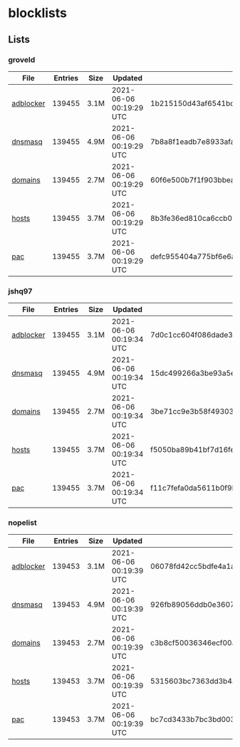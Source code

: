 # blocklists

## Lists

### groveld

|File|Entries|Size|Updated|Hash|
|-|-|-|-|-|
|[adblocker](https://raw.githubusercontent.com/groveld/blocklists/lists/groveld/adblocker.txt)|139455|3.1M|2021-06-06 00:19:29 UTC|1b215150d43af6541bd9d61fe54af0197d23b5155455ddbb5d2e38b040316fc4|
|[dnsmasq](https://raw.githubusercontent.com/groveld/blocklists/lists/groveld/dnsmasq.txt)|139455|4.9M|2021-06-06 00:19:29 UTC|7b8a8f1eadb7e8933afacafa2ff749087cda0b4b37aa28cb24ba1aab821cd40a|
|[domains](https://raw.githubusercontent.com/groveld/blocklists/lists/groveld/domains.txt)|139455|2.7M|2021-06-06 00:19:29 UTC|60f6e500b7f1f903bbea2b596553dc11b4c0f1975f033ea2823d1e4dc651ba1a|
|[hosts](https://raw.githubusercontent.com/groveld/blocklists/lists/groveld/hosts.txt)|139455|3.7M|2021-06-06 00:19:29 UTC|8b3fe36ed810ca6ccb00839afadc6c2221978b527d246e8de19a937c5692f25e|
|[pac](https://raw.githubusercontent.com/groveld/blocklists/lists/groveld/pac.txt)|139455|3.7M|2021-06-06 00:19:29 UTC|defc955404a775bf6e6a8e3691d34f5d2394005aa548d86dd3b202b9b35d1438|

### jshq97

|File|Entries|Size|Updated|Hash|
|-|-|-|-|-|
|[adblocker](https://raw.githubusercontent.com/groveld/blocklists/lists/jshq97/adblocker.txt)|139455|3.1M|2021-06-06 00:19:34 UTC|7d0c1cc604f086dade3fec280b2db39f100de3e82e0123058d4936901010f17d|
|[dnsmasq](https://raw.githubusercontent.com/groveld/blocklists/lists/jshq97/dnsmasq.txt)|139455|4.9M|2021-06-06 00:19:34 UTC|15dc499266a3be93a5e7be0d0d10c99614cf0bd863797e8820063f336abe3310|
|[domains](https://raw.githubusercontent.com/groveld/blocklists/lists/jshq97/domains.txt)|139455|2.7M|2021-06-06 00:19:34 UTC|3be71cc9e3b58f49303ad06eaf81d1049cf3990c9f57fb26c7a8b26fbdb17285|
|[hosts](https://raw.githubusercontent.com/groveld/blocklists/lists/jshq97/hosts.txt)|139455|3.7M|2021-06-06 00:19:34 UTC|f5050ba89b41bf7d16fe8a665bf63ed69de525769c762014f437804407c058fa|
|[pac](https://raw.githubusercontent.com/groveld/blocklists/lists/jshq97/pac.txt)|139455|3.7M|2021-06-06 00:19:34 UTC|f11c7fefa0da5611b0f9bd29a388725ff03761ec84d830103c5bdfdf574b2ef0|

### nopelist

|File|Entries|Size|Updated|Hash|
|-|-|-|-|-|
|[adblocker](https://raw.githubusercontent.com/groveld/blocklists/lists/nopelist/adblocker.txt)|139453|3.1M|2021-06-06 00:19:39 UTC|06078fd42cc5bdfe4a1a29349f0ab97e5287a0106394b48a7861824839941eff|
|[dnsmasq](https://raw.githubusercontent.com/groveld/blocklists/lists/nopelist/dnsmasq.txt)|139453|4.9M|2021-06-06 00:19:39 UTC|926fb89056ddb0e3607626d366a835262cd2ad9d07ec261cd5fb40a5b3cbec15|
|[domains](https://raw.githubusercontent.com/groveld/blocklists/lists/nopelist/domains.txt)|139453|2.7M|2021-06-06 00:19:39 UTC|c3b8cf50036346ecf00aad44c550bc320b91b4eaf2d1b9e5a422411a83bea00c|
|[hosts](https://raw.githubusercontent.com/groveld/blocklists/lists/nopelist/hosts.txt)|139453|3.7M|2021-06-06 00:19:39 UTC|5315603bc7363dd3b4a2abd2308b19c832b5c83d57a4374247b42c0dc3e656a3|
|[pac](https://raw.githubusercontent.com/groveld/blocklists/lists/nopelist/pac.txt)|139453|3.7M|2021-06-06 00:19:39 UTC|bc7cd3433b7bc3bd003083b83e5917c6bcbce3dd3883d0790a247516d4946c51|

